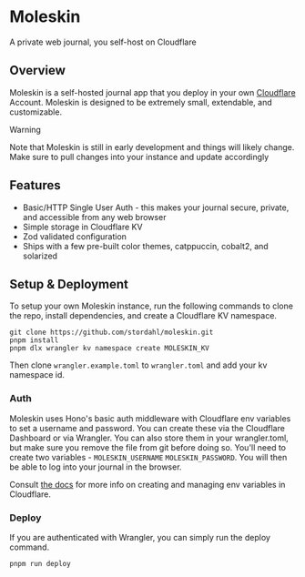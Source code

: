 # Moleskin

A private web journal, you self-host on Cloudflare

## Overview

Moleskin is a self-hosted journal app that you deploy in your own [Cloudflare](https://cloudflare.com) Account. Moleskin is designed to be extremely small, extendable, and customizable.

> [!WARNING]
> Note that Moleskin is still in early development and things will likely change. Make sure to pull changes into your instance and update accordingly 

## Features

- Basic/HTTP Single User Auth - this makes your journal secure, private, and accessible from any web browser
- Simple storage in Cloudflare KV
- Zod validated configuration 
- Ships with a few pre-built color themes, catppuccin, cobalt2, and solarized

## Setup & Deployment

To setup your own Moleskin instance, run the following commands to clone the repo, install dependencies, and create a Cloudflare KV namespace.

```
git clone https://github.com/stordahl/moleskin.git
pnpm install
pnpm dlx wrangler kv namespace create MOLESKIN_KV
```
Then clone `wrangler.example.toml` to `wrangler.toml` and add your kv namespace id.

### Auth

Moleskin uses Hono's basic auth middleware with Cloudflare env variables to set a username and password. You can create these via the Cloudflare Dashboard or via Wrangler. You can also store them in your wrangler.toml, but make sure you remove the file from git before doing so. You'll need to create two variables - `MOLESKIN_USERNAME` `MOLESKIN_PASSWORD`. You will then be able to log into your journal in the browser.

Consult [the docs](https://developers.cloudflare.com/workers/configuration/environment-variables/#_top) for more info on creating and managing env variables in Cloudflare. 

### Deploy

If you are authenticated with Wrangler, you can simply run the deploy command.
```
pnpm run deploy
```

